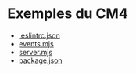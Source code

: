 # Exemples du CM4

- [.eslintrc.json](.eslintrc.json)
- [events.mjs](events.mjs)
- [server.mjs](server.mjs)
- [package.json](package.json)
